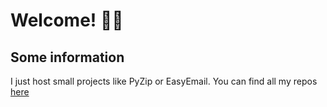 # Welcome! 🖐🏽

  ## Some information
   I just host small projects like PyZip or EasyEmail.
   You can find all my repos [here](https://www.github.com/TheRealMysticSavages)
